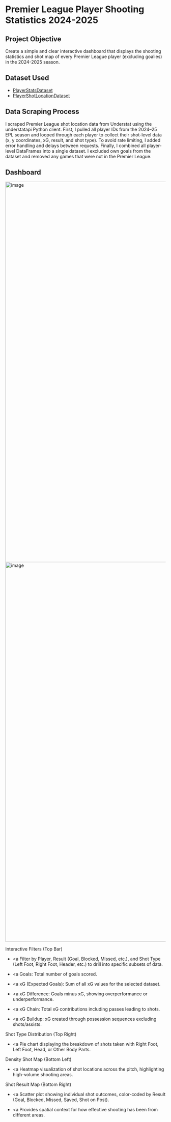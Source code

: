 # Premier League Player Shooting Statistics 2024-2025

## Project Objective 

Create a simple and clear interactive dashboard that displays the shooting statistics and shot map of every Premier League player (excluding goalies) in the 2024-2025 season.

## Dataset Used

- <a href="https://github.com/PranayaKShrestha/PremierLeaguePlayerShooting24_25/blob/main/players_stats_epl_2024.csv">PlayerStatsDataset</a>
- <a href="https://github.com/PranayaKShrestha/PremierLeaguePlayerShooting24_25/blob/main/shot_location_epl_2024.csv">PlayerShotLocationDataset</a>

## Data Scraping Process 

I scraped Premier League shot location data from Understat using the understatapi Python client. First, I pulled all player IDs from the 2024–25 EPL season and looped through each player to collect their shot-level data (x, y coordinates, xG, result, and shot type). To avoid rate limiting, I added error handling and delays between requests. Finally, I combined all player-level DataFrames into a single dataset. I excluded own goals from the dataset and removed any games that were not in the Premier League. 

## Dashboard

<img width="1948" height="1196" alt="image" src="https://github.com/user-attachments/assets/a1fd71d0-f2dd-4428-8fdd-505c0a3713ab" />

<img width="1978" height="1194" alt="image" src="https://github.com/user-attachments/assets/84a976a0-c183-4323-8a1a-241345725d94" />



Interactive Filters (Top Bar)

- <a Filter by Player, Result (Goal, Blocked, Missed, etc.), and Shot Type (Left Foot, Right Foot, Header, etc.) to drill into specific subsets of data.


- <a Goals: Total number of goals scored.

- <a xG (Expected Goals): Sum of all xG values for the selected dataset.

- <a xG Difference: Goals minus xG, showing overperformance or underperformance.

- <a xG Chain: Total xG contributions including passes leading to shots.

- <a xG Buildup: xG created through possession sequences excluding shots/assists.

Shot Type Distribution (Top Right)

- <a Pie chart displaying the breakdown of shots taken with Right Foot, Left Foot, Head, or Other Body Parts.

Density Shot Map (Bottom Left)

- <a Heatmap visualization of shot locations across the pitch, highlighting high-volume shooting areas.

Shot Result Map (Bottom Right)

- <a Scatter plot showing individual shot outcomes, color-coded by Result (Goal, Blocked, Missed, Saved, Shot on Post).

- <a Provides spatial context for how effective shooting has been from different areas.
